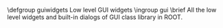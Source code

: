 \defgroup guiwidgets Low level GUI widgets
\ingroup gui
\brief All the low level widgets and built-in dialogs of GUI class library in ROOT.
